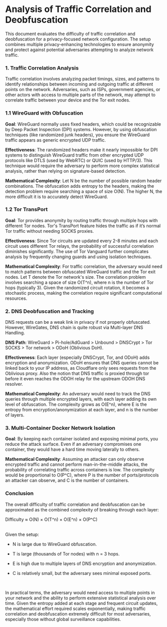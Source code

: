 # Analysis of Traffic Correlation and Deobfuscation

This document evaluates the difficulty of traffic correlation and deobfuscation for a privacy-focused network configuration. The setup combines multiple privacy-enhancing technologies to ensure anonymity and protect against potential adversaries attempting to analyze network traffic.

  

### 1\. Traffic Correlation Analysis

  

Traffic correlation involves analyzing packet timings, sizes, and patterns to identify relationships between incoming and outgoing traffic at different points on the network. Adversaries, such as ISPs, government agencies, or other actors with access to multiple parts of the network, may attempt to correlate traffic between your device and the Tor exit nodes.

  

### 1.1 WireGuard with Obfuscation

  

**Goal**: WireGuard normally uses fixed headers, which could be recognizable by Deep Packet Inspection (DPI) systems. However, by using obfuscation techniques (like randomized junk headers), you ensure the WireGuard traffic appears as generic encrypted UDP traffic.

  

**Effectiveness**: The randomized headers make it nearly impossible for DPI systems to distinguish WireGuard traffic from other encrypted UDP protocols like DTLS (used by WebRTC) or QUIC (used by HTTP/3). This technique would require the adversary to perform more complex statistical analysis, rather than relying on signature-based detection.

  

**Mathematical Complexity**: Let N be the number of possible random header combinations. The obfuscation adds entropy to the headers, making the detection problem require searching a space of size O(N). The higher N, the more difficult it is to accurately detect WireGuard.

  

### 1.2 Tor TransPort

  

**Goal**: Tor provides anonymity by routing traffic through multiple hops with different Tor nodes. Tor's TransPort feature hides the traffic as if it’s normal Tor traffic without needing SOCKS proxies.

  

**Effectiveness**: Since Tor circuits are updated every 2-8 minutes and each circuit uses different Tor relays, the probability of successful correlation diminishes significantly. The use of Tor Vanguard further complicates analysis by frequently changing guards and using isolation techniques.

  

**Mathematical Complexity**: For traffic correlation, the adversary would need to match patterns between obfuscated WireGuard traffic and the Tor exit nodes. Let T denote the Tor network's size. The correlation problem involves searching a space of size O(T^n), where n is the number of Tor hops (typically 3). Given the randomized circuit rotation, it becomes a stochastic process, making the correlation require significant computational resources.

  

### 2\. DNS Deobfuscation and Tracking

  

DNS requests can be a weak link in privacy if not properly obfuscated. However, WireGates, DNS chain is quite robust via Multi-layer DNS Handling.

  
  

**DNS Path**: WireGuard > Pi-hole/AdGuard > Unbound > DNSCrypt > Tor SOCKS > Tor network > ODoH (Oblivious DoH).

  

**Effectiveness**: Each layer (especially DNSCrypt, Tor, and ODoH) adds encryption and anonymization. ODoH ensures that DNS queries cannot be linked back to your IP address, as Cloudflare only sees requests from the Oblivious proxy. Also the notion that DNS traffic is proxied through tor before it even reaches the ODOH relay for the upstream ODOH DNS resolver.

  

**Mathematical Complexity**: An adversary would need to track the DNS queries through multiple encrypted layers, with each layer adding its own level of obfuscation. The complexity grows as O(E^n), where E is the entropy from encryption/anonymization at each layer, and n is the number of layers.

  

### 3\. Multi-Container Docker Network Isolation

  

**Goal**: By keeping each container isolated and exposing minimal ports, you reduce the attack surface. Even if an adversary compromises one container, they would have a hard time moving laterally to others.

  

**Mathematical Complexity**: Assuming an attacker can only observe encrypted traffic and cannot perform man-in-the-middle attacks, the probability of correlating traffic across containers is low. The complexity would be proportional to O(P^C), where P is the number of ports/protocols an attacker can observe, and C is the number of containers.

  

### Conclusion

  

The overall difficulty of traffic correlation and deobfuscation can be approximated as the combined complexity of breaking through each layer:

  

Difficulty ≈ O(N) × O(T^n) × O(E^n) × O(P^C)

<br/>Given the setup:

- N is large due to WireGuard obfuscation.

- T is large (thousands of Tor nodes) with n = 3 hops.

- E is high due to multiple layers of DNS encryption and anonymization.

- C is relatively small, but the adversary sees minimal exposed ports.

<br/>

In practical terms, the adversary would need access to multiple points in your network and the ability to perform extensive statistical analysis over time. Given the entropy added at each stage and frequent circuit updates, the mathematical effort required scales exponentially, making traffic correlation and deobfuscation extremely difficult for most adversaries, especially those without global surveillance capabilities.
  


